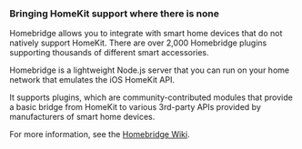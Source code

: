 ### Bringing HomeKit support where there is none

Homebridge allows you to integrate with smart home devices that do not natively support HomeKit. There are over 2,000 Homebridge plugins supporting thousands of different smart accessories.

Homebridge is a lightweight Node.js server that you can run on your home network that emulates the iOS HomeKit API.

It supports plugins, which are community-contributed modules that provide a basic bridge from HomeKit to various 3rd-party APIs provided by manufacturers of smart home devices.

For more information, see the [Homebridge Wiki](https://github.com/homebridge/homebridge/wiki).
